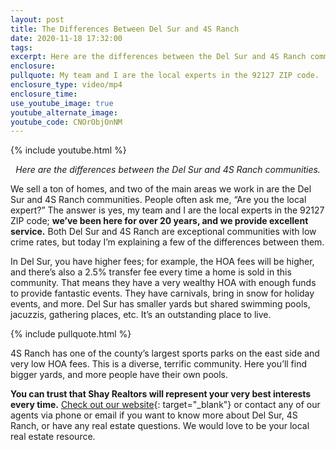 ```yaml
---
layout: post
title: The Differences Between Del Sur and 4S Ranch
date: 2020-11-18 17:32:00
tags:
excerpt: Here are the differences between the Del Sur and 4S Ranch communities.
enclosure:
pullquote: My team and I are the local experts in the 92127 ZIP code.
enclosure_type: video/mp4
enclosure_time:
use_youtube_image: true
youtube_alternate_image:
youtube_code: CNOrObjOnNM
---
```


{% include youtube.html %}

<p style="text-align: center;"><em>Here are the differences between the Del Sur and 4S Ranch communities.</em></p>

We sell a ton of homes, and two of the main areas we work in are the Del Sur and 4S Ranch communities. People often ask me, “Are you the local expert?” The answer is yes, my team and I are the local experts in the 92127 ZIP code; **we’ve been here for over 20 years, and we provide excellent service.** Both Del Sur and 4S Ranch are exceptional communities with low crime rates, but today I’m explaining a few of the differences between them.

In Del Sur, you have higher fees; for example, the HOA fees will be higher, and there’s also a 2.5% transfer fee every time a home is sold in this community. That means they have a very wealthy HOA with enough funds to provide fantastic events. They have carnivals, bring in snow for holiday events, and more. Del Sur has smaller yards but shared swimming pools, jacuzzis, gathering places, etc. It’s an outstanding place to live.

{% include pullquote.html %}

4S Ranch has one of the county’s largest sports parks on the east side and very low HOA fees. This is a diverse, terrific community. Here you’ll find bigger yards, and more people have their own pools.

**You can trust that Shay Realtors will represent your very best interests every time.** [Check out our website](http://shayrealtors.com/){: target="_blank"} or contact any of our agents via phone or email if you want to know more about Del Sur, 4S Ranch, or have any real estate questions. We would love to be your local real estate resource.